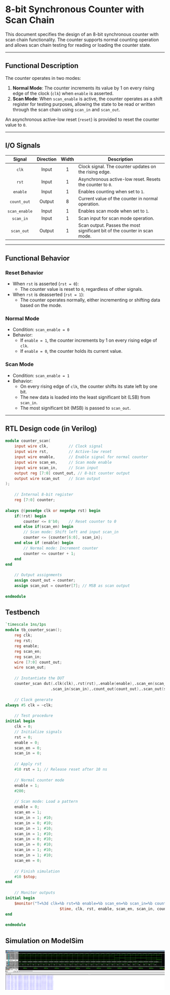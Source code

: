 # 8-bit Synchronous Counter with Scan Chain

This document specifies the design of an 8-bit synchronous counter with scan chain functionality. The counter supports normal counting operation and allows scan chain testing for reading or loading the counter state.

---

## Functional Description
The counter operates in two modes:

1. **Normal Mode**: The counter increments its value by 1 on every rising edge of the clock (`clk`) when `enable` is asserted.
2. **Scan Mode**: When `scan_enable` is active, the counter operates as a shift register for testing purposes, allowing the state to be read or written through the scan chain using `scan_in` and `scan_out`.

An asynchronous active-low reset (`reset`) is provided to reset the counter value to `0`.

---

## I/O Signals

| Signal        | Direction | Width | Description     |
|:-------------:|:---------:|:-----:|-----------------|
| `clk`         | Input     | 1     | Clock signal. The counter updates on the rising edge.   |
| `rst`         | Input     | 1     | Asynchronous active-low reset. Resets the counter to `0`.   |
| `enable`      | Input     | 1     | Enables counting when set to `1`.   |
| `count_out`   | Output    | 8     | Current value of the counter in normal operation.   |
| `scan_enable` | Input     | 1     | Enables scan mode when set to `1`. |
| `scan_in`     | Input     | 1     | Scan input for scan mode operation. |
| `scan_out`    | Output    | 1     | Scan output. Passes the most significant bit of the counter in scan mode.|

---

## Functional Behavior

### Reset Behavior
- When `rst` is asserted (`rst = 0`):
  - The counter value is reset to `0`, regardless of other signals.
- When `rst` is deasserted (`rst = 1`):
  - The counter operates normally, either incrementing or shifting data based on the mode.

### Normal Mode
- Condition: `scan_enable = 0`
- Behavior:
  - If `enable = 1`, the counter increments by 1 on every rising edge of `clk`.
  - If `enable = 0`, the counter holds its current value.

### Scan Mode
- Condition: `scan_enable = 1`
- Behavior:
  - On every rising edge of `clk`, the counter shifts its state left by one bit.
  - The new data is loaded into the least significant bit (LSB) from `scan_in`.
  - The most significant bit (MSB) is passed to `scan_out`.

---
## RTL Design code (in Verilog)
```verilog
module counter_scan(
	input wire clk, 		// Clock signal
	input wire rst,			// Active-low reset
	input wire enable,		// Enable signal for normal counter 
	input wire scan_en, 	// Scan mode enable
	input wire scan_in,		// Scan input 
	output reg [7:0] count_out, // 8-bit counter output 
	output wire scan_out	// Scan output
);

	// Internal 8-bit register
	reg [7:0] counter; 

always @(posedge clk or negedge rst) begin 
	if(!rst) begin 
		counter <= 8'b0; 	// Reset counter to 0
	end else if(scan_en) begin
		// Scan mode: Shift left and input scan_in
		counter <= {counter[6:0], scan_in};
	end else if (enable) begin 
		// Normal mode: Increment counter 
		counter <= counter + 1;
	end
end 

	// Output assignments
	assign count_out = counter;
	assign scan_out = counter[7]; // MSB as scan output 

endmodule
```
## Testbench
```verilog
`timescale 1ns/1ps
module tb_counter_scan();
	reg clk;
	reg rst;
	reg enable;
	reg scan_en;
	reg scan_in;
	wire [7:0] count_out;
	wire scan_out; 
	
	// Instantiate the DUT 
	counter_scan dut(.clk(clk),.rst(rst),.enable(enable),.scan_en(scan_en),
					.scan_in(scan_in),.count_out(count_out),.scan_out(scan_out));
	
	// Clock generate
always #5 clk = ~clk;

	// Test procedure 
initial begin 
	clk = 0;
	// Initialize signals
	rst = 0;
	enable = 0;
	scan_en = 0;
	scan_in = 0;
	
	// Apply rst 
	#10 rst = 1; // Release reset after 10 ns 
	
	// Normal counter mode 
	enable = 1;
	#200;
	
	// Scan mode: Load a pattern
	enable = 0;
	scan_en = 1;
	scan_in = 1; #10;
	scan_in = 0; #10;
	scan_in = 1; #10;
	scan_in = 1; #10;
	scan_in = 0; #10;
	scan_in = 0; #10;
	scan_in = 1; #10;
	scan_in = 1; #10;
	scan_en = 0;
	
	// Finish simulation
	#10 $stop;
end 

	// Monitor outputs
initial begin 
	$monitor("T=%3d clk=%b rst=%b enable=%b scan_en=%b scan_in=%b count_out=%b scan_out=%b",
						$time, clk, rst, enable, scan_en, scan_in, count_out, scan_out);
end
	
endmodule
```
## Simulation on ModelSim
<img src="media/counter.png"/>
